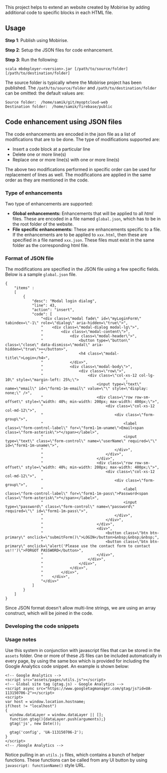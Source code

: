 This project helps to extend an website created by Mobirise by adding additional code to specific blocks in each HTML file.

## Usage

**Step 1**: Publish using Mobirise.

**Step 2**: Setup the JSON files for code enhancement.

**Step 3**: Run the following:

`
scala mbdeployer-<version>.jar [/path/to/source/folder] [/path/to/destination/folder]
`

The source folder is typically where the Mobirise project has been published. The `/path/to/source/folder` and `/path/to/destination/folder` can be omitted: the default values are:

```
Source folder:  /home/samik/git/myoptcloud-web
Destination folder:  /home/samik/firebase/public
```

## Code enhancement using JSON files
The code enhancements are encoded in the json file as a list of modifications that are to be done. The type of modifications supported are:

* Insert a code block at a particular line
* Delete one or more line(s)
* Replace one or more line(s) with one or more line(s)

The above two modifications performed in specific order can be used for replacement of lines as well. The modifications are applied in the same order as they are mentioned in the code.

### Type of enhancements
Two type of enhancements are supported:

* **Global enhancements:** Enhancements that will be applied to all _html_ files. These are encoded in a file named `global.json`, which has to be in the root folder of the website.
* **File specific enhancements:** These are enhancements specific to a file. If the enhancements are to be applied to `xxx.html`, then these are specified in a file named `xxx.json`. These files must exist in the same folder as the corresponding html file.

### Format of JSON file
The modifications are specified in the JSON file using a few specific fields. Below is a sample `global.json` file.

```$xslt
{
    "items" : 
    [
        {
            "desc": "Modal login dialog",
            "line": 43,
            "action": "insert",
            "code": [
                "<div class=\"modal fade\" id=\"myLoginForm\" tabindex=\"-1\" role=\"dialog\" aria-hidden=\"true\">",
                "    <div class=\"modal-dialog modal-lg\">",
                "        <div class=\"modal-content\">",
                "            <div class=\"modal-header\">",
                "                <button type=\"button\" class=\"close\" data-dismiss=\"modal\" aria-hidden=\"true\">×</button>",
                "                <h4 class=\"modal-title\">Login</h4>",
                "            </div>",
                "            <div class=\"modal-body\">",
                "                <div class=\"row\">",
                "                    <div class=\"col-xs-12 col-lg-10\" style=\"margin-left: 25%;\">                    ",
                "                        <input type=\"text\" name=\"email\" id=\"form1-1m-email\" value=\"\" style=\"display: none;\" />",
                "                        <div class=\"row row-sm-offset\" style=\"width: 40%; min-width: 200px; max-width: 400px;\">",
                "                            <div class=\"col-xs-12 col-md-12\">",
                "                                <div class=\"form-group\">",
                "                                    <label class=\"form-control-label\" for=\"form1-1m-uname\">Email<span class=\"form-asterisk\">*</span></label>",
                "                                    <input type=\"text\" class=\"form-control\" name=\"userName\" required=\"\" id=\"form1-1m-uname\">",
                "                                </div>",
                "                            </div>",
                "                        </div>",
                "                        <div class=\"row row-sm-offset\" style=\"width: 40%; min-width: 200px; max-width: 400px;\">",
                "                            <div class=\"col-xs-12 col-md-12\">",
                "                                <div class=\"form-group\">",
                "                                    <label class=\"form-control-label\" for=\"form1-1m-pass\">Password<span class=\"form-asterisk\">*</span></label>",
                "                                    <input type=\"password\" class=\"form-control\" name=\"password\" required=\"\" id=\"form1-1m-pass\">",
                "                                </div>",
                "                            </div>",
                "                        </div>",
                "                        <div>",
                "                            <button class=\"btn btn-primary\" onclick=\"submitForm()\">LOGIN</button>&nbsp;&nbsp;&nbsp;",
                "                            <button class=\"btn btn-primary\" onclick=\"alert('Please use the contact form to contact us!!')\">FORGOT PASSWORD</button>",
                "                        </div>",
                "                    </div>",
                "                </div>",
                "            </div>",
                "        </div>",
                "    </div>",
                "</div>"
            ]
        }
    ]
}
```  
Since JSON format doesn't allow multi-line strings, we are using an array construct, which will be joined in the code.


### Developing the code snippets

### Usage notes
Use this system in conjunction with javascript files that can be stored in the `assets` folder. One or more of these JS files can be included automatically in every page, by using the same box which is provided for including the Google Analytics code snippet. An example is shown below:

```$xslt
<!-- Google Analytics -->
<script src="assets/pages/utils.js"></script>
<!-- Global site tag (gtag.js) - Google Analytics -->
<script async src="https://www.googletagmanager.com/gtag/js?id=UA-113150706-2"></script>
<script>
var host = window.location.hostname;
if(host != "localhost")
{
  window.dataLayer = window.dataLayer || [];
  function gtag(){dataLayer.push(arguments);}
  gtag('js', new Date());

  gtag('config', 'UA-113150706-2');
}
</script>
<!-- /Google Analytics -->
```

Notice pulling in an `utils.js` files, which contains a bunch of helper functions. These functions can be called from any UI button by using `javascript: functionName()` style URL.